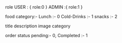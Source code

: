 role
USER : {
role:0
}
ADMIN :{
role:1
}

food category:-
Lunch :- 0
Cold-Drinks :- 1
snacks :- 2

title
description
image
category

order status
pending:- 0,
Completed :- 1
